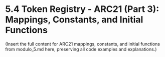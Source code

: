 # 5.4 Token Registry - ARC21 (Part 3): Mappings, Constants, and Initial Functions

(Insert the full content for ARC21 mappings, constants, and initial functions from modulo_5.md here, preserving all code examples and explanations.) 